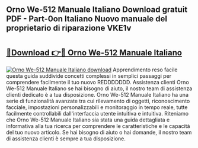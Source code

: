 ## Orno We-512 Manuale Italiano Download gratuit PDF - Part-0on Italiano Nuovo manuale del proprietario di riparazione VKE1v

# <h2><a href="http://dfgbrvx.blite.top/?on=Orno+We-512+Manuale+Italiano">🔗Download 👉🔴 Orno We-512 Manuale Italiano</a></h2>

[![Orno We-512 Manuale Italiano download](https://i.imgur.com/lujVjoI.png)](http://dfgbrvx.blite.top/?on=Orno+We-512+Manuale+Italiano)
Apprendimento reso facile questa guida suddivide concetti complessi in semplici passaggi per comprendere facilmente il tuo nuovo REDDDDDDD. Assistenza clienti Orno We-512 Manuale Italiano se hai bisogno di aiuto, il nostro team di assistenza clienti dedicato è a tua disposizione. Orno We-512 Manuale Italiano ha una serie di funzionalità avanzate tra cui rilevamento di oggetti, riconoscimento facciale, impostazioni personalizzabili e monitoraggio in tempo reale, tutte facilmente controllabili dall'interfaccia utente intuitiva e intuitiva. Riteniamo che Orno We-512 Manuale Italiano sia stata una guida dettagliata e informativa alla tua ricerca per comprendere le caratteristiche e le capacità del tuo nuovo articolo. Se hai bisogno di aiuto o hai domande, il nostro team di assistenza clienti è sempre a tua disposizione.

